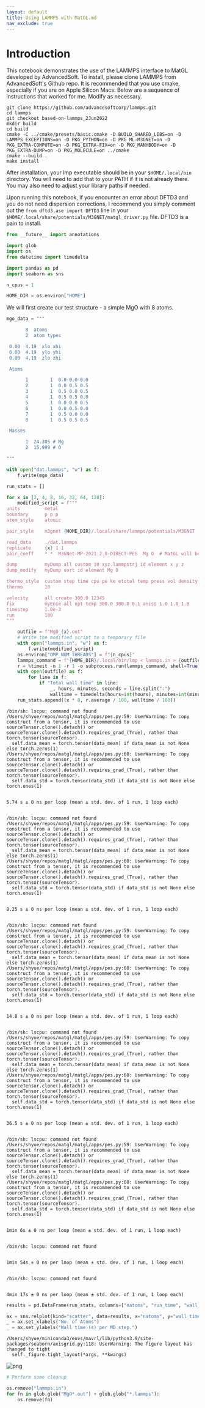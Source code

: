 ```yaml
---
layout: default
title: Using LAMMPS with MatGL.md
nav_exclude: true
---
```


# Introduction

This notebook demonstrates the use of the LAMMPS interface to MatGL developed by AdvancedSoft. To install, please clone LAMMPS from AdvancedSoft's Github repo. It is recommended that you use cmake, especially if you are on Apple Silicon Macs. Below are a sequence of instructions that worked for me. Modify as necessary.

```
git clone https://github.com/advancesoftcorp/lammps.git
cd lammps
git checkout based-on-lammps_2Jun2022
mkdir build
cd build
cmake -C ../cmake/presets/basic.cmake -D BUILD_SHARED_LIBS=on -D LAMMPS_EXCEPTIONS=on -D PKG_PYTHON=on -D PKG_ML-M3GNET=on -D PKG_EXTRA-COMPUTE=on -D PKG_EXTRA-FIX=on -D PKG_MANYBODY=on -D PKG_EXTRA-DUMP=on -D PKG_MOLECULE=on ../cmake
cmake --build .
make install
```

After installation, your lmp executable should be in your `$HOME/.local/bin` directory. You will need to add that to your PATH if it is not already there. You may also need to adjust your library paths if needed.

Upon running this notebook, if you encounter an error about DFTD3 and you do not need dispersion corrections, I recommend you simply comment out the `from dftd3.ase import DFTD3` line in your `$HOME/.local/share/potentials/M3GNET/matgl_driver.py` file. DFTD3 is a pain to install.


```python
from __future__ import annotations

import glob
import os
from datetime import timedelta

import pandas as pd
import seaborn as sns

n_cpus = 1

HOME_DIR = os.environ["HOME"]
```

We will first create our test structure - a simple MgO with 8 atoms.


```python
mgo_data = """

       8  atoms
       2  atom types

 0.00  4.19  xlo xhi
 0.00  4.19  ylo yhi
 0.00  4.19  zlo zhi

 Atoms

       1        1  0.0 0.0 0.0
       2        1  0.0 0.5 0.5
       3        1  0.5 0.0 0.5
       4        1  0.5 0.5 0.0
       5        1  0.0 0.0 0.5
       6        1  0.0 0.5 0.0
       7        1  0.5 0.0 0.0
       8        1  0.5 0.5 0.5

 Masses

       1  24.305 # Mg
       2  15.999 # O

"""

with open("dat.lammps", "w") as f:
    f.write(mgo_data)
```


```python
run_stats = []

for x in [2, 4, 8, 16, 32, 64, 128]:
    modified_script = f"""
units         metal
boundary      p p p
atom_style    atomic

pair_style    m3gnet {HOME_DIR}/.local/share/lammps/potentials/M3GNET

read_data     ./dat.lammps
replicate     {x} 1 1
pair_coeff    * *  M3GNet-MP-2021.2.8-DIRECT-PES  Mg O  # MatGL will be called

dump          myDump all custom 10 xyz.lammpstrj id element x y z
dump_modify   myDump sort id element Mg O

thermo_style  custom step time cpu pe ke etotal temp press vol density
thermo        10

velocity      all create 300.0 12345
fix           myEnse all npt temp 300.0 300.0 0.1 aniso 1.0 1.0 1.0
timestep      1.0e-3
run           100
"""

    outfile = f"MgO_{x}.out"
    # Write the modified script to a temporary file
    with open("lammps.in", "w") as f:
        f.write(modified_script)
    os.environ["OMP_NUM_THREADS"] = f"{n_cpus}"
    lammps_command = f"{HOME_DIR}/.local/bin/lmp < lammps.in > {outfile}"
    r = %timeit -n 1 -r 1 -o subprocess.run(lammps_command, shell=True)
    with open(outfile) as f:
        for line in f:
            if "Total wall time" in line:
                _, hours, minutes, seconds = line.split(":")
                walltime = timedelta(hours=int(hours), minutes=int(minutes), seconds=int(seconds)).total_seconds()
    run_stats.append((x * 8, r.average / 100, walltime / 100))
```

    /bin/sh: lscpu: command not found
    /Users/shyue/repos/matgl/matgl/apps/pes.py:59: UserWarning: To copy construct from a tensor, it is recommended to use sourceTensor.clone().detach() or sourceTensor.clone().detach().requires_grad_(True), rather than torch.tensor(sourceTensor).
      self.data_mean = torch.tensor(data_mean) if data_mean is not None else torch.zeros(1)
    /Users/shyue/repos/matgl/matgl/apps/pes.py:60: UserWarning: To copy construct from a tensor, it is recommended to use sourceTensor.clone().detach() or sourceTensor.clone().detach().requires_grad_(True), rather than torch.tensor(sourceTensor).
      self.data_std = torch.tensor(data_std) if data_std is not None else torch.ones(1)


    5.74 s ± 0 ns per loop (mean ± std. dev. of 1 run, 1 loop each)


    /bin/sh: lscpu: command not found
    /Users/shyue/repos/matgl/matgl/apps/pes.py:59: UserWarning: To copy construct from a tensor, it is recommended to use sourceTensor.clone().detach() or sourceTensor.clone().detach().requires_grad_(True), rather than torch.tensor(sourceTensor).
      self.data_mean = torch.tensor(data_mean) if data_mean is not None else torch.zeros(1)
    /Users/shyue/repos/matgl/matgl/apps/pes.py:60: UserWarning: To copy construct from a tensor, it is recommended to use sourceTensor.clone().detach() or sourceTensor.clone().detach().requires_grad_(True), rather than torch.tensor(sourceTensor).
      self.data_std = torch.tensor(data_std) if data_std is not None else torch.ones(1)


    8.25 s ± 0 ns per loop (mean ± std. dev. of 1 run, 1 loop each)


    /bin/sh: lscpu: command not found
    /Users/shyue/repos/matgl/matgl/apps/pes.py:59: UserWarning: To copy construct from a tensor, it is recommended to use sourceTensor.clone().detach() or sourceTensor.clone().detach().requires_grad_(True), rather than torch.tensor(sourceTensor).
      self.data_mean = torch.tensor(data_mean) if data_mean is not None else torch.zeros(1)
    /Users/shyue/repos/matgl/matgl/apps/pes.py:60: UserWarning: To copy construct from a tensor, it is recommended to use sourceTensor.clone().detach() or sourceTensor.clone().detach().requires_grad_(True), rather than torch.tensor(sourceTensor).
      self.data_std = torch.tensor(data_std) if data_std is not None else torch.ones(1)


    14.8 s ± 0 ns per loop (mean ± std. dev. of 1 run, 1 loop each)


    /bin/sh: lscpu: command not found
    /Users/shyue/repos/matgl/matgl/apps/pes.py:59: UserWarning: To copy construct from a tensor, it is recommended to use sourceTensor.clone().detach() or sourceTensor.clone().detach().requires_grad_(True), rather than torch.tensor(sourceTensor).
      self.data_mean = torch.tensor(data_mean) if data_mean is not None else torch.zeros(1)
    /Users/shyue/repos/matgl/matgl/apps/pes.py:60: UserWarning: To copy construct from a tensor, it is recommended to use sourceTensor.clone().detach() or sourceTensor.clone().detach().requires_grad_(True), rather than torch.tensor(sourceTensor).
      self.data_std = torch.tensor(data_std) if data_std is not None else torch.ones(1)


    36.5 s ± 0 ns per loop (mean ± std. dev. of 1 run, 1 loop each)


    /bin/sh: lscpu: command not found
    /Users/shyue/repos/matgl/matgl/apps/pes.py:59: UserWarning: To copy construct from a tensor, it is recommended to use sourceTensor.clone().detach() or sourceTensor.clone().detach().requires_grad_(True), rather than torch.tensor(sourceTensor).
      self.data_mean = torch.tensor(data_mean) if data_mean is not None else torch.zeros(1)
    /Users/shyue/repos/matgl/matgl/apps/pes.py:60: UserWarning: To copy construct from a tensor, it is recommended to use sourceTensor.clone().detach() or sourceTensor.clone().detach().requires_grad_(True), rather than torch.tensor(sourceTensor).
      self.data_std = torch.tensor(data_std) if data_std is not None else torch.ones(1)


    1min 6s ± 0 ns per loop (mean ± std. dev. of 1 run, 1 loop each)


    /bin/sh: lscpu: command not found


    1min 54s ± 0 ns per loop (mean ± std. dev. of 1 run, 1 loop each)


    /bin/sh: lscpu: command not found


    4min 17s ± 0 ns per loop (mean ± std. dev. of 1 run, 1 loop each)



```python
results = pd.DataFrame(run_stats, columns=["natoms", "run_time", "wall_time"])
```


```python
ax = sns.relplot(kind="scatter", data=results, x="natoms", y="wall_time", height=5, aspect=1.5)
_ = ax.set_xlabels("No. of Atoms")
_ = ax.set_ylabels("Wall time (s) per MD step.")
```

    /Users/shyue/miniconda3/envs/mavrl/lib/python3.9/site-packages/seaborn/axisgrid.py:118: UserWarning: The figure layout has changed to tight
      self._figure.tight_layout(*args, **kwargs)




![png](assets/Using%20LAMMPS%20with%20MatGL_6_1.png)




```python
# Perform some cleanup

os.remove("lammps.in")
for fn in glob.glob("MgO*.out") + glob.glob("*.lammps"):
    os.remove(fn)
```